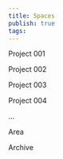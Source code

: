 ```yaml
---
title: Spaces
publish: true
tags:
---
```

Project 001

Project 002

Project 003

Project 004

…

Area

Archive